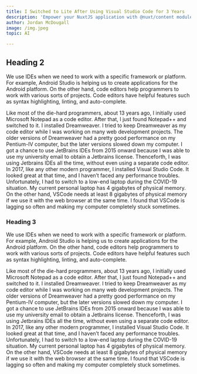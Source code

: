 ```yaml
---
title: I Switched to Lite After Using Visual Studio Code for 3 Years
description: 'Empower your NuxtJS application with @nuxt/content module: write in a content/ directory and fetch your Markdown, JSON, YAML and CSV files through a MongoDB like API, acting as a Git-based Headless CMS.'
author: Jordan McDougall
image: /img.jpeg
topic: AI

---
```


## Heading 2

We use IDEs when we need to work with a specific framework or platform. For example, Android Studio is helping us to create applications for the Android platform. On the other hand, code editors help programmers to work with various sorts of projects. Code editors have helpful features such as syntax highlighting, linting, and auto-complete.

Like most of the die-hard programmers, about 13 years ago, I initially used Microsoft Notepad as a code editor. After that, I just found Notepad++ and switched to it. I installed Dreamweaver. I tried to keep Dreamweaver as my code editor while I was working on many web development projects. The older versions of Dreamweaver had a pretty good performance on my Pentium-IV computer, but the later versions slowed down my computer. I got a chance to use JetBrains IDEs from 2015 onward because I was able to use my university email to obtain a Jetbrains license. Thenceforth, I was using Jetbrains IDEs all the time, without even using a separate code editor.
In 2017, like any other modern programmer, I installed Visual Studio Code. It looked great at that time, and I haven’t faced any performance troubles. Unfortunately, I had to switch to a low-end laptop during the COVID-19 situation. My current personal laptop has 4 gigabytes of physical memory. On the other hand, VSCode needs at least 8 gigabytes of physical memory if we use it with the web browser at the same time. I found that VSCode is lagging so often and making my computer completely stuck sometimes.

### Heading 3

We use IDEs when we need to work with a specific framework or platform. For example, Android Studio is helping us to create applications for the Android platform. On the other hand, code editors help programmers to work with various sorts of projects. Code editors have helpful features such as syntax highlighting, linting, and auto-complete.

Like most of the die-hard programmers, about 13 years ago, I initially used Microsoft Notepad as a code editor. After that, I just found Notepad++ and switched to it. I installed Dreamweaver. I tried to keep Dreamweaver as my code editor while I was working on many web development projects. The older versions of Dreamweaver had a pretty good performance on my Pentium-IV computer, but the later versions slowed down my computer. I got a chance to use JetBrains IDEs from 2015 onward because I was able to use my university email to obtain a Jetbrains license. Thenceforth, I was using Jetbrains IDEs all the time, without even using a separate code editor.
In 2017, like any other modern programmer, I installed Visual Studio Code. It looked great at that time, and I haven’t faced any performance troubles. Unfortunately, I had to switch to a low-end laptop during the COVID-19 situation. My current personal laptop has 4 gigabytes of physical memory. On the other hand, VSCode needs at least 8 gigabytes of physical memory if we use it with the web browser at the same time. I found that VSCode is lagging so often and making my computer completely stuck sometimes.

